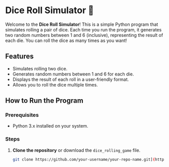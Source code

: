 # Dice Roll Simulator 🎲

Welcome to the **Dice Roll Simulator**! This is a simple Python program that simulates rolling a pair of dice. Each time you run the program, it generates two random numbers between 1 and 6 (inclusive), representing the result of each die. You can roll the dice as many times as you want!


## **Features**
- Simulates rolling two dice.
- Generates random numbers between 1 and 6 for each die.
- Displays the result of each roll in a user-friendly format.
- Allows you to roll the dice multiple times.


## **How to Run the Program**

### **Prerequisites**
- Python 3.x installed on your system.

### **Steps**
1. **Clone the repository** or download the `dice_rolling_game` file.
   ```bash
   git clone https://github.com/your-username/your-repo-name.git](https://github.com/slickwithit/Dice-Rolling-Game.git
